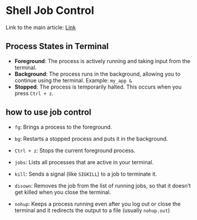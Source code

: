# Shell Job Control

Link to the main article: [Link](https://jvns.ca/blog/2024/07/03/reasons-to-use-job-control/)

## Process States in Terminal

- **Foreground**: The process is actively running and taking input from the terminal.
- **Background**: The process runs in the background, allowing you to continue using the terminal. Example: `my_app &`
- **Stopped**: The process is temporarily halted. This occurs when you press `Ctrl + z`.

## how to use job control

- `fg`: Brings a process to the foreground.

- `bg`: Restarts a stopped process and puts it in the background.

- `Ctrl + z`: Stops the current foreground process.

- `jobs`: Lists all processes that are active in your terminal.

- `kill`: Sends a signal (like `SIGKILL`) to a job to terminate it.

- `disown`:  Removes the job from the list of running jobs, so that it doesn’t get killed when you close the terminal.
- `nohup`: Keeps a process running even after you log out or close the terminal and it redirects the output to a file (usually `nohup.out`)